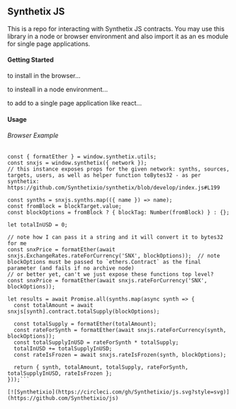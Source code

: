   ## Synthetix JS 

  This is a repo for interacting with Synthetix JS contracts. You may use this library in a node or browser environment and also import it as an es module for single page applications.

  #### Getting Started
  to install in the browser...

  to insteall in a node environment...

  to add to a single page application like react...

  #### Usage

  ###### Browser Example
  
  ```const network = 'mainnet';
  const { formatEther } = window.synthetix.utils; 
  const snxjs = window.synthetix({ network }); 
  // this instance exposes props for the given network: synths, sources, targets, users, as well as helper function toBytes32 - as per synthetix: https://github.com/Synthetixio/synthetix/blob/develop/index.js#L199

  const synths = snxjs.synths.map(({ name }) => name); 
  const fromBlock = blockTarget.value;
  const blockOptions = fromBlock ? { blockTag: Number(fromBlock) } : {};
  
  let totalInUSD = 0;
  
  // note how I can pass it a string and it will convert it to bytes32 for me
  const snxPrice = formatEther(await snxjs.ExchangeRates.rateForCurrency('SNX', blockOptions));  // note blockOptions must be passed to `ethers.Contract` as the final parameter (and fails if no archive node)
  // or better yet, can't we just expose these functions top level? 
  const snxPrice = formatEther(await snxjs.rateForCurrency('SNX', blockOptions)); 

  let results = await Promise.all(synths.map(async synth => {
    const totalAmount = await snxjs[synth].contract.totalSupply(blockOptions);
      
    const totalSupply = formatEther(totalAmount);  
    const rateForSynth = formatEther(await snxjs.rateForCurrency(synth, blockOptions));
    const totalSupplyInUSD = rateForSynth * totalSupply;
    totalInUSD += totalSupplyInUSD;
    const rateIsFrozen = await snxjs.rateIsFrozen(synth, blockOptions);
     
    return { synth, totalAmount, totalSupply, rateForSynth, totalSupplyInUSD, rateIsFrozen };
  }));```

[![Synthetixio](https://circleci.com/gh/Synthetixio/js.svg?style=svg)](https://github.com/Synthetixio/js)
